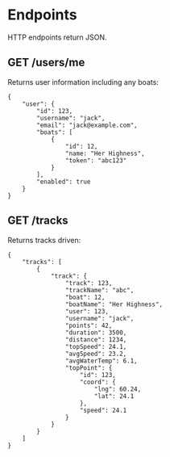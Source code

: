 # Endpoints

HTTP endpoints return JSON.

## GET /users/me

Returns user information including any boats:

    {
        "user": {
            "id": 123,
            "username": "jack",
            "email": "jack@example.com",
            "boats": [
                {
                    "id": 12,
                    "name: "Her Highness",
                    "token": "abc123"
                }
            ],
            "enabled": true
        }
    }

## GET /tracks

Returns tracks driven:

    {
        "tracks": [
            {
                "track": {
                    "track": 123,
                    "trackName": "abc",
                    "boat": 12,
                    "boatName": "Her Highness",
                    "user": 123,
                    "username": "jack",
                    "points": 42,
                    "duration": 3500,
                    "distance": 1234,
                    "topSpeed": 24.1,
                    "avgSpeed": 23.2,
                    "avgWaterTemp": 6.1,
                    "topPoint": {
                        "id": 123,
                        "coord": {
                            "lng": 60.24,
                            "lat": 24.1
                        },
                        "speed": 24.1
                    }
                }
            }
        ]
    }
